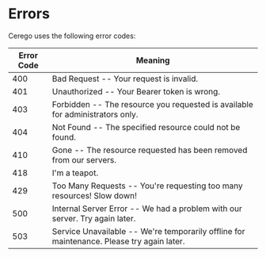 # Errors

Cerego uses the following error codes:

Error Code | Meaning
---------- | -------
400 | Bad Request -- Your request is invalid.
401 | Unauthorized -- Your Bearer token is wrong.
403 | Forbidden -- The resource you requested is available for administrators only.
404 | Not Found -- The specified resource could not be found.
410 | Gone -- The resource requested has been removed from our servers.
418 | I'm a teapot.
429 | Too Many Requests -- You're requesting too many resources! Slow down!
500 | Internal Server Error -- We had a problem with our server. Try again later.
503 | Service Unavailable -- We're temporarily offline for maintenance. Please try again later.
